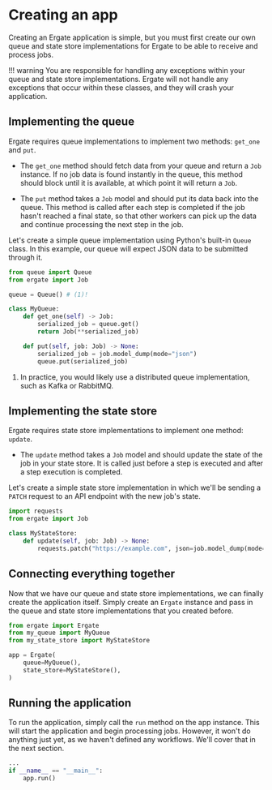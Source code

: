# Creating an app

Creating an Ergate application is simple, but you must first create our own queue and state store implementations for Ergate to be able to receive and process jobs.


!!! warning
    You are responsible for handling any exceptions within your queue and state store implementations. Ergate will not handle any exceptions that occur within these classes, and they will crash your application.

## Implementing the queue

Ergate requires queue implementations to implement two methods: `get_one` and `put`.

- The `get_one` method should fetch data from your queue and return a `Job` instance. If no job data is found instantly in the queue, this method should block until it is available, at which point it will return a `Job`.

- The `put` method takes a `Job` model and should put its data back into the queue. This method is called after each step is completed if the job hasn't reached a final state, so that other workers can pick up the data and continue processing the next step in the job.

Let's create a simple queue implementation using Python's built-in `Queue` class. In this example, our queue will expect JSON data to be submitted through it.

```py title="my_queue.py"
from queue import Queue
from ergate import Job

queue = Queue() # (1)!

class MyQueue:
    def get_one(self) -> Job:
        serialized_job = queue.get()
        return Job(**serialized_job)

    def put(self, job: Job) -> None:
        serialized_job = job.model_dump(mode="json")
        queue.put(serialized_job)
```

1. In practice, you would likely use a distributed queue implementation, such as Kafka or RabbitMQ.


## Implementing the state store

Ergate requires state store implementations to implement one method: `update`.

- The `update` method takes a `Job` model and should update the state of the job in your state store. It is called just before a step is executed and after a step execution is completed.

Let's create a simple state store implementation in which we'll be sending a `PATCH` request to an API endpoint with the new job's state.

```py title="my_state_store.py"
import requests
from ergate import Job

class MyStateStore:
    def update(self, job: Job) -> None:
        requests.patch("https://example.com", json=job.model_dump(mode="json"))
```


## Connecting everything together

Now that we have our queue and state store implementations, we can finally create the application itself. Simply create an `Ergate` instance and pass in the queue and state store implementations that you created before.

```py title="app.py"
from ergate import Ergate
from my_queue import MyQueue
from my_state_store import MyStateStore

app = Ergate(
    queue=MyQueue(),
    state_store=MyStateStore(),
)
```


## Running the application

To run the application, simply call the `run` method on the app instance. This will start the application and begin processing jobs. However, it won't do anything just yet, as we haven't defined any workflows. We'll cover that in the next section.

```py title="app.py"
...
if __name__ == "__main__":
    app.run()
```
